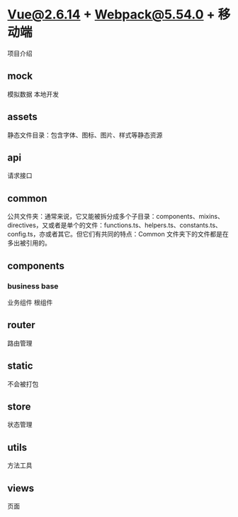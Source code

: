 # Vue@2.6.14 + Webpack@5.54.0 + 移动端

项目介绍

## mock

模拟数据 本地开发

## assets

静态文件目录：包含字体、图标、图片、样式等静态资源

## api

请求接口

## common

公共文件夹：通常来说，它又能被拆分成多个子目录：components、mixins、directives，又或者是单个的文件：functions.ts、helpers.ts、constants.ts、config.ts，亦或者其它。但它们有共同的特点：Common 文件夹下的文件都是在多出被引用的。

## components

### business  base

业务组件  根组件

## router

路由管理

## static

不会被打包

## store

状态管理

## utils

方法工具

## views

页面
